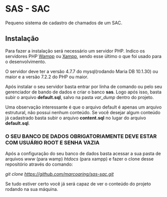 # SAS - SAC
Pequeno sistema de cadastro de chamados de um SAC.

## Instalação ##

Para fazer a instalação será necessário um servidor PHP. Indico os servidores PHP [Wampp](https://sourceforge.net/projects/wampserver/) ou [Xampp](https://www.apachefriends.org/pt_br/index.html), sendo esse último o que foi usado para o desenvolvimento.

O servidor deve ter a versão 4.7.7 do mysql(rodando Maria DB 10.1.30) ou maior e a versão 7.2.2 do PHP ou maior.

Após instalar o seu servidor basta entrar por linha de comando ou pelo seu gerenciador de bando de dados e criar o banco **sas**. Logo após isso, basta subir o arquivo **default.sql**, salvo na pasta *var_dump* dentro do projeto.

Uma observação interessante é que o arquivo default é apenas um arquivo estrutural, não possui nenhum conteúdo. Se você desejar algum conteúdo já cadastrado basta subir o arquivo **content.sql** no lugar do arquivo **default.sql**.

### O SEU BANCO DE DADOS OBRIGATORIAMENTE DEVE ESTAR COM USUÁRIO ROOT E SENHA VAZIA ###

Após a configuração do seu banco de dados basta acessar a sua pasta de arquivos *www* (para wamp) *htdocs* (para xampp) e fazer o clone desse repositório através do comando:

*git clone https://github.com/marcoaring/sas-sac.git*

Se tudo estiver certo você já será capaz de ver o conteúdo do projeto rodando na sua máquina.